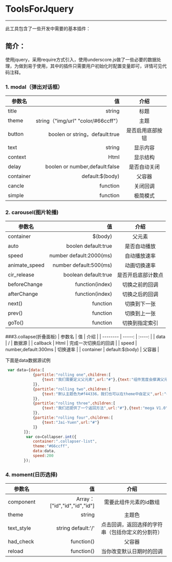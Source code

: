 # ToolsForJquery

------

此工具包含了一些开发中需要的基本插件：

## 简介：

使用jquery，采用require方式引入，使用underscore.js做了一些必要的数据处理，为做到易于使用，其中的插件只需要用户初始化时配置变量即可，详情可见代码注释。

### 1. modal（弹出对话框） 

| 参数名        |  值  |  介绍  |
| --------   | -----:  | :----:  |
| title     | string |   标题    |
| theme        |    string（"img/url" "color/#66ccff"）    |  主题  |
| button        |   boolen or string，default:true   |   是否启用底部按钮   |
| text        |    string    |  显示内容  |
| context        |    Html    |  显示结构  |
| delay        |    boolen or number,default:false     |  是否自动关闭  |
| container        |    default:$(body)    |  父容器  |
| cancle        |    function    |  关闭回调  |
| simple        |    function    |  极简模式  |

### 2. carousel(图片轮播)
| 参数名        |  值  |  介绍  |
| --------   | -----:  | :----:  |
| container     | \$(body) |  父元素    |
| auto        |    boolen default:true    |  是否自动播放  |
| speed        |   number default:2000(ms)  |   自动播放速率   |
| animate_speed        |    number default:500(ms)    |  动画切换速率  |
| cir_release        |   boolean default:true    |  是否开启底部计数点  |
| beforeChange        |    function(index)     |  切换之前的回调  |
| afterChange        |  function(index)    |  切换之后的回调  |
| next()       |    function    |  切换到下一张  |
| prev()        |    function    |  切换到上一张  |
| goTo()        |    function    |  切换到指定索引  |


###3.collapse(折叠面板)
| 参数名        |  值  |  介绍  |
| --------   | -----:  | :----:  |
| data        |   /  |   数据源  |
| callback        |    Html    |  完成一次切换后的回调  |
| speed        |    number,default:300ms     |  切换速率  |
| container        |    default:$(body)    |  父容器  |

下面是data数据源试例
```javascript
 var data={data:[
            {partitle:"rolling one",children:[
                {text:"我们需要定义父元素",url:"#"},{text:"组件宽度会撑满父元素",url:"#"},{text:"为了不对其他元素影响，请务必设置父元素relative",url:"#"}
            ]},
            {partitle:"rolling two",children:[
                {text:"默认主题色为#f44336，我们也可以在theme中自定义",url:"#"},{text:"speed中可以调整动画时间",url:"#"},{text:"*********************",url:"#"}
            ]},
            {partitle:"rolling three",children:[
                {text:"我们还提供了一个返回方法",url:"#"},{text:"mega V1.0",url:"#"},{text:"**********************",url:"#"}
            ]},
            {partitle:"rolling four",children:[
                {text:"Jai-Yuen",url:"#"}
            ]}
        ]};
         var co=Collapser.int({
            container:".collapser-list",
            theme:"#66ccff",
            data:data,
            speed:200
        });
```


### 4. moment(日历选择)
| 参数名        |  值  |  介绍  |
| --------   | -----:  | :----:  |
| component        |Array： ["id","id","id","id"] | 需要此组件元素的id数组 |
| theme        |   string    |  主题色  |
| text_style        |    string default:'/'     | 点击回调，返回选择的字符串（包括你定义的分割符） |
| had_check        |    function()   |  父容器  |
| reload        |    function()   |  当你改变默认日期时的回调 |



